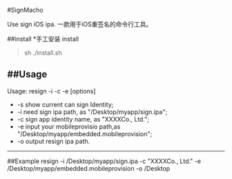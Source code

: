 #SignMacho

  Use sign iOS ipa. 一款用于iOS重签名的命令行工具。

##install
  *手工安装  install
  >sh ./install.sh

##Usage
-----
  Usage: resign -i <ipa path> -c <identity name> -e <profile path> [options]
* -s show current can sign Identity;
* -i need sign ipa path, as "/Desktop/myapp/sign.ipa";
* -c sign app identity name, as "XXXXCo., Ltd.";
* -e input your mobileprovisio path,as "/Desktop/myapp/embedded.mobileprovision";
* -o output resign ipa path.
-----



##Example
 resign -i /Desktop/myapp/sign.ipa -c "XXXXCo., Ltd." -e /Desktop/myapp/embedded.mobileprovision -o /Desktop
